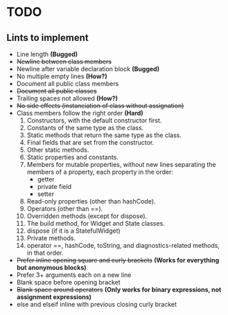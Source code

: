 # TODO

## Lints to implement

- Line length **(Bugged)**
- ~~Newline between class members~~
- Newline after variable declaration block **(Bugged)**
- No multiple empty lines **(How?)**
- Document all public class members
- ~~Document all public classes~~
- Trailing spaces not allowed **(How?)**
- ~~No side effects (instanciation of class without assignation)~~
- Class members follow the right order **(Hard)**
  1. Constructors, with the default constructor first.
  2. Constants of the same type as the class.
  3. Static methods that return the same type as the class.
  4. Final fields that are set from the constructor.
  5. Other static methods.
  6. Static properties and constants.
  7. Members for mutable properties, without new lines separating the members of a property, each property in the order:
      - getter
      - private field
      - setter
  8. Read-only properties (other than hashCode).
  9. Operators (other than ==).
  10. Overridden methods (except for dispose).
  11. The build method, for Widget and State classes.
  12. dispose (if it is a StatefulWidget)
  13. Private methods.
  14. operator ==, hashCode, toString, and diagnostics-related methods, in that order.
- ~~Prefer inline opening square and curly brackets~~ **(Works for everything but anonymous blocks)**
- Prefer 3+ arguments each on a new line
- Blank space before opening bracket 
- ~~Blank space around operators~~ **(Only works for binary expressions, not assignment expressions)**
- else and elseif inline with previous closing curly bracket